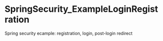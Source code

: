 # SpringSecurity_ExampleLoginRegistration
Spring security ecample: registration, login, post-login redirect
